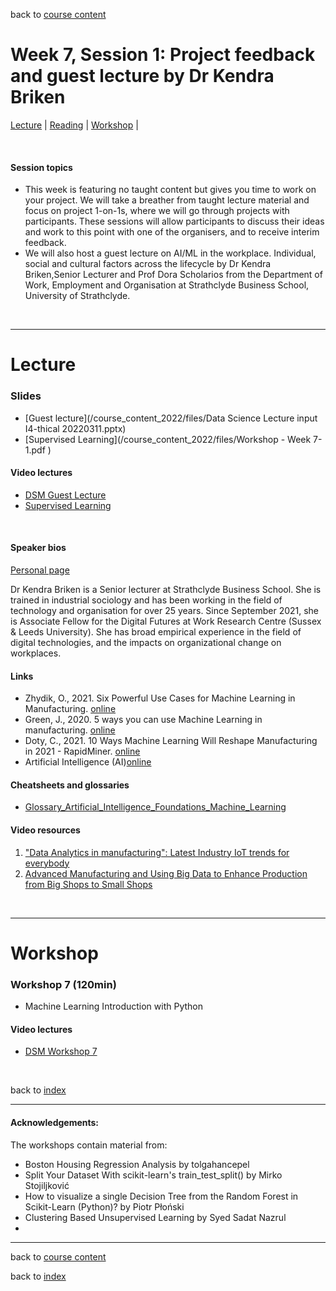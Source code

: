 back to [course content](index#course_organisation)


# Week 7, Session 1: Project feedback and guest lecture by Dr Kendra Briken 

[Lecture](#lecture) | [Reading](#reading) | [Workshop](#workshop) | 
<p><br /></p>

#### Session topics

* This week is featuring no taught content but gives you time to work on your project. We will take a breather from taught lecture material and focus on project 1-on-1s, where we will go through projects with participants. These sessions will allow participants to discuss their ideas and work to this point with one of the organisers, and to receive interim feedback.
* We will also host a guest lecture on AI/ML in the workplace. Individual, social and cultural factors across the lifecycle by Dr Kendra Briken,Senior Lecturer and Prof Dora Scholarios from the Department of Work, Employment and Organisation at Strathclyde Business School, University of Strathclyde. 

<p>&nbsp;</p>

***

# Lecture 

### Slides
* [Guest lecture](/course_content_2022/files/Data Science Lecture input I4-thical 20220311.pptx)  
* [Supervised Learning](/course_content_2022/files/Workshop - Week 7-1.pdf )

#### Video lectures
* [DSM Guest Lecture](https://uoe.sharepoint.com/:v:/s/DS4M9-2022/EWcBZBiNQn9KuxG8Dft2LiUBSEWG-IVCf4XfC0mXnAxyDQ?e=5sV2EJ)
* [Supervised Learning](https://uoe.sharepoint.com/:v:/s/DS4M9-2022/Ed6j11zQVQxMgqDy9j4FWbYBn7q6h5UTElytowD-XXGr-g?e=RLfDfK)

<br />

  
<a name = "reading"></a>

#### Speaker bios 

[Personal page](https://www.strath.ac.uk/staff/brikenkendradr/)

Dr Kendra Briken is a Senior lecturer at Strathclyde Business School. She is trained in industrial sociology and has been working in the field of technology and organisation for over 25 years. Since September 2021, she is Associate Fellow for the Digital Futures at Work Research Centre (Sussex & Leeds University). She has broad empirical experience in the field of digital technologies, and the impacts on organizational change on workplaces.



#### Links

* Zhydik, O., 2021. Six Powerful Use Cases for Machine Learning in Manufacturing. [online](https://eleks.com/blog/machine-learning-in-manufacturing/)
* Green, J., 2020. 5 ways you can use Machine Learning in manufacturing. [online](https://www.ancoris.com/blog/5-ways-machine-learning-manufacturing)
* Doty, C., 2021. 10 Ways Machine Learning Will Reshape Manufacturing in 2021 - RapidMiner. [online](https://rapidminer.com/blog/10-ways-machine-learning-in-manufacturing-2021/)  
* Artificial Intelligence (AI)[online](https://www.ibm.com/cloud/learn/what-is-artificial-intelligence)


#### Cheatsheets and glossaries

* [Glossary_Artificial_Intelligence_Foundations_Machine_Learning](/course_content_2022/files/Glossary_Artificial_Intelligence_Foundations_Machine_Learning.pdf)

#### Video resources

1. ["Data Analytics in manufacturing": Latest Industry IoT trends for everybody](https://www.youtube.com/watch?v=lNvo9zKXMN8)
2. [Advanced Manufacturing and Using Big Data to Enhance Production from Big Shops to Small Shops](https://www.youtube.com/watch?v=R_3KRKaOZZM)



<p>&nbsp;</p>


***

# Workshop

<a name = "workshop"></a>

### Workshop 7  (120min)

* Machine Learning Introduction with Python

#### Video lectures
* [DSM Workshop 7](https://uoe.sharepoint.com/:v:/r/sites/DS4M9-2022/Shared%20Documents/General/Recordings/Week_7/DSM_Workshop_week_7.mp4?csf=1&web=1&e=pLIseq)

<p>&nbsp;</p>


back to [index](index#course_organisation)

***
  

#### Acknowledgements:

The workshops contain material from:
* Boston Housing Regression Analysis by tolgahancepel 
* Split Your Dataset With scikit-learn's train_test_split() by Mirko Stojiljković 
* How to visualize a single Decision Tree from the Random Forest in Scikit-Learn (Python)? by Piotr Płoński
* Clustering Based Unsupervised Learning by Syed Sadat Nazrul
* 

***

back to [course content](index#course_organisation)

 back to [index](index.md)

